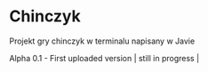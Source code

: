 # Chinczyk
Projekt gry chinczyk w terminalu napisany w Javie

Alpha 0.1 - First uploaded version | still in progress |
